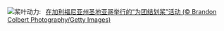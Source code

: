 ![](https://www.bing.com/th?id=OHR.SurfSanDiego_ZH-CN1485510748_UHD.jpg&w=1000)桨叶动力:&nbsp;&ensp;[在加利福尼亚州圣地亚哥举行的“为团结划桨”活动 (© Brandon Colbert Photography/Getty Images)](https://www.bing.com/th?id=OHR.SurfSanDiego_ZH-CN1485510748_UHD.jpg)
<br><br/>
